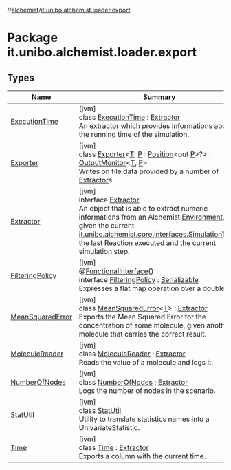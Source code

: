 //[alchemist](../../index.md)/[it.unibo.alchemist.loader.export](index.md)

# Package it.unibo.alchemist.loader.export

## Types

| Name | Summary |
|---|---|
| [ExecutionTime](-execution-time/index.md) | [jvm]<br>class [ExecutionTime](-execution-time/index.md) : [Extractor](-extractor/index.md)<br>An extractor which provides informations about the running time of the simulation. |
| [Exporter](-exporter/index.md) | [jvm]<br>class [Exporter](-exporter/index.md)<[T](-exporter/index.md), [P](-exporter/index.md) : [Position](../it.unibo.alchemist.model.interfaces/-position/index.md)<out [P](../it.unibo.alchemist.loader.shapes/-rectangle/index.md)>?> : [OutputMonitor](../it.unibo.alchemist.boundary.interfaces/-output-monitor/index.md)<[T](../it.unibo.alchemist.loader/-loader/get-default.md), [P](../it.unibo.alchemist.loader.shapes/-rectangle/index.md)> <br>Writes on file data provided by a number of [Extractor](-extractor/index.md)s. |
| [Extractor](-extractor/index.md) | [jvm]<br>interface [Extractor](-extractor/index.md)<br>An object that is able to extract numeric informations from an Alchemist [Environment](../it.unibo.alchemist.model.interfaces/-environment/index.md), given the current [it.unibo.alchemist.core.interfaces.Simulation](../it.unibo.alchemist.core.interfaces/-simulation/index.md)[Time](../it.unibo.alchemist.model.interfaces/-time/index.md), the last [Reaction](../it.unibo.alchemist.model.interfaces/-reaction/index.md) executed and the current simulation step. |
| [FilteringPolicy](-filtering-policy/index.md) | [jvm]<br>@[FunctionalInterface](https://docs.oracle.com/javase/8/docs/api/java/lang/FunctionalInterface.html)()<br>interface [FilteringPolicy](-filtering-policy/index.md) : [Serializable](https://docs.oracle.com/javase/8/docs/api/java/io/Serializable.html)<br>Expresses a flat map operation over a double. |
| [MeanSquaredError](-mean-squared-error/index.md) | [jvm]<br>class [MeanSquaredError](-mean-squared-error/index.md)<[T](-mean-squared-error/index.md)> : [Extractor](-extractor/index.md)<br>Exports the Mean Squared Error for the concentration of some molecule, given another molecule that carries the correct result. |
| [MoleculeReader](-molecule-reader/index.md) | [jvm]<br>class [MoleculeReader](-molecule-reader/index.md) : [Extractor](-extractor/index.md)<br>Reads the value of a molecule and logs it. |
| [NumberOfNodes](-number-of-nodes/index.md) | [jvm]<br>class [NumberOfNodes](-number-of-nodes/index.md) : [Extractor](-extractor/index.md)<br>Logs the number of nodes in the scenario. |
| [StatUtil](-stat-util/index.md) | [jvm]<br>class [StatUtil](-stat-util/index.md)<br>Utility to translate statistics names into a UnivariateStatistic. |
| [Time](-time/index.md) | [jvm]<br>class [Time](-time/index.md) : [Extractor](-extractor/index.md)<br>Exports a column with the current time. |
